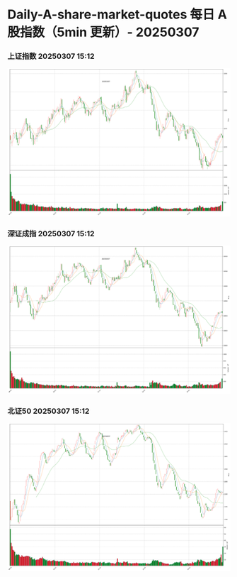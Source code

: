 
# Daily-A-share-market-quotes 每日 A 股指数（5min 更新）- 20250307

### 上证指数 20250307 15:12
![](./fig/2025/3/20250307-sh000001.png)

### 深证成指 20250307 15:12
![](./fig/2025/3/20250307-sz399001.png)

### 北证50 20250307 15:12
![](./fig/2025/3/20250307-bj899050.png)
